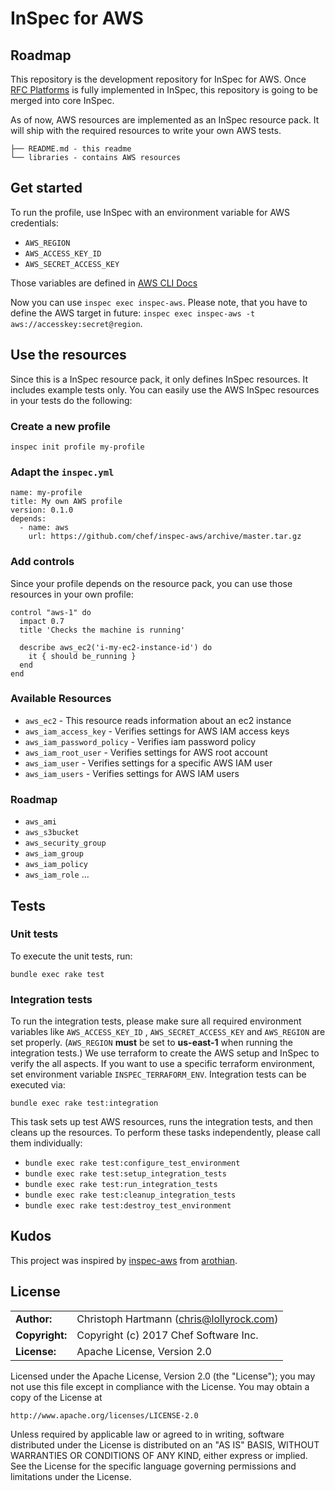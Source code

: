 # InSpec for AWS

## Roadmap

This repository is the development repository for InSpec for AWS. Once [RFC Platforms](https://github.com/chef/inspec/issues/1661) is fully implemented in InSpec, this repository is going to be merged into core InSpec.

As of now, AWS resources are implemented as an InSpec resource pack. It will ship with the required resources to write your own AWS tests.

```
├── README.md - this readme
└── libraries - contains AWS resources
```

## Get started

To run the profile, use InSpec with an environment variable for AWS credentials:

- `AWS_REGION`
- `AWS_ACCESS_KEY_ID`
- `AWS_SECRET_ACCESS_KEY`

Those variables are defined in [AWS CLI Docs](http://docs.aws.amazon.com/cli/latest/userguide/cli-chap-getting-started.html#cli-environment)

Now you can use `inspec exec inspec-aws`. Please note, that you have to define the AWS target in future: `inspec exec inspec-aws -t aws://accesskey:secret@region`.

## Use the resources

Since this is a InSpec resource pack, it only defines InSpec resources. It includes example tests only. You can easily use the AWS InSpec resources in your tests do the following:

### Create a new profile

```
inspec init profile my-profile
```

### Adapt the `inspec.yml`

```
name: my-profile
title: My own AWS profile
version: 0.1.0
depends:
  - name: aws
    url: https://github.com/chef/inspec-aws/archive/master.tar.gz
```

### Add controls

Since your profile depends on the resource pack, you can use those resources in your own profile:

```
control "aws-1" do
  impact 0.7
  title 'Checks the machine is running'

  describe aws_ec2('i-my-ec2-instance-id') do
    it { should be_running }
  end
end
```

### Available Resources

 * `aws_ec2` - This resource reads information about an ec2 instance
 * `aws_iam_access_key` - Verifies settings for AWS IAM access keys
 * `aws_iam_password_policy` - Verifies iam password policy
 * `aws_iam_root_user` - Verifies settings for AWS root account
 * `aws_iam_user` - Verifies settings for a specific AWS IAM user
 * `aws_iam_users` - Verifies settings for AWS IAM users

### Roadmap

 * `aws_ami`
 * `aws_s3bucket`
 * `aws_security_group`
 * `aws_iam_group`
 * `aws_iam_policy`
 * `aws_iam_role`
 ...


## Tests

### Unit tests

To execute the unit tests, run:

```
bundle exec rake test
```

### Integration tests

To run the integration tests, please make sure all required environment variables like `AWS_ACCESS_KEY_ID`
, `AWS_SECRET_ACCESS_KEY` and `AWS_REGION` are set properly. (`AWS_REGION` **must** be set to **us-east-1** when running the integration tests.) We use terraform to create the AWS setup and InSpec to verify the all aspects. If you want to use a specific terraform environment, set environment variable `INSPEC_TERRAFORM_ENV`. Integration tests can be executed via:

```
bundle exec rake test:integration
```

This task sets up test AWS resources, runs the integration tests, and then cleans up the resources.  To perform these tasks independently, please call them individually:

* `bundle exec rake test:configure_test_environment`
* `bundle exec rake test:setup_integration_tests`
* `bundle exec rake test:run_integration_tests`
* `bundle exec rake test:cleanup_integration_tests`
* `bundle exec rake test:destroy_test_environment`

## Kudos

This project was inspired by [inspec-aws](https://github.com/arothian/inspec-aws) from [arothian](https://github.com/arothian).

## License

|  |  |
| ------ | --- |
| **Author:** | Christoph Hartmann (<chris@lollyrock.com>) |
| **Copyright:** | Copyright (c) 2017 Chef Software Inc. |
| **License:** | Apache License, Version 2.0 |

Licensed under the Apache License, Version 2.0 (the "License");
you may not use this file except in compliance with the License.
You may obtain a copy of the License at

    http://www.apache.org/licenses/LICENSE-2.0

Unless required by applicable law or agreed to in writing, software
distributed under the License is distributed on an "AS IS" BASIS,
WITHOUT WARRANTIES OR CONDITIONS OF ANY KIND, either express or implied.
See the License for the specific language governing permissions and
limitations under the License.
